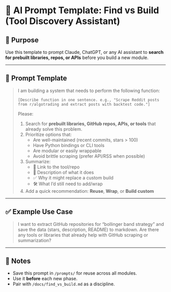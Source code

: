 # 🤖 AI Prompt Template: Find vs Build (Tool Discovery Assistant)

## 🎯 Purpose
Use this template to prompt Claude, ChatGPT, or any AI assistant to **search for prebuilt libraries, repos, or APIs** before you build a new module.

---

## 🔁 Prompt Template

> I am building a system that needs to perform the following function:
> 
> ```
> [Describe function in one sentence. e.g., "Scrape Reddit posts from r/algotrading and extract posts with backtest code."]
> ```
> 
> Please:
> 1. Search for **prebuilt libraries, GitHub repos, APIs, or tools** that already solve this problem.
> 2. Prioritize options that:
>    - Are well-maintained (recent commits, stars > 100)
>    - Have Python bindings or CLI tools
>    - Are modular or easily wrappable
>    - Avoid brittle scraping (prefer API/RSS when possible)
> 3. Summarize:
>    - 🔗 Link to the tool/repo
>    - 📄 Description of what it does
>    - ✅ Why it might replace a custom build
>    - 🛠️ What I’d still need to add/wrap
> 4. Add a quick recommendation: **Reuse**, **Wrap**, or **Build custom**

---

## ✅ Example Use Case

> I want to extract GitHub repositories for “bollinger band strategy” and save the data (stars, description, README) to markdown. Are there any tools or libraries that already help with GitHub scraping or summarization?

---

## 📌 Notes

- Save this prompt in `/prompts/` for reuse across all modules.
- Use it **before** each new phase.
- Pair with `/docs/find_vs_build.md` as a discipline.

